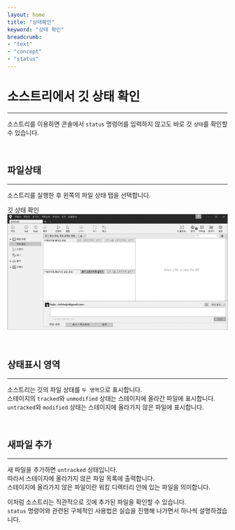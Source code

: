 ```yaml
---
layout: home
title: "상태확인"
keyword: "상태 확인"
breadcrumb:
- "text"
- "concept"
- "status"
---
```


# 소스트리에서 깃 상태 확인
---
소스트리를 이용하면 콘솔에서 `status` 명령어를 입력하지 않고도 바로 깃 `상태`를 확인할 수 있습니다.  

<br>

## 파일상태
---
소스트리를 실행한 후 왼쪽의 파일 상태 탭을 선택합니다.  

깃 상태 확인  
![깃_상태_확인](./img/sourcetree_status.jpg) 

<br>

## 상태표시 영역
---
소스트리는 깃의 파일 상태를 `두 영역`으로 표시합니다.  
스테이지의 `tracked`와 `unmodified` 상태는 스테이지에 올라간 파일에 표시합니다.  
`untracked`와 `modified` 상태는 스테이지에 올라가지 않은 파일에 표시합니다.  

<br>

## 새파일 추가
---
새 파일을 추가하면 `untracked` 상태입니다.  
따라서 스테이지에 올라가지 않은 파일 목록에 출력합니다.  
스테이지에 올라가지 않은 파일이란 워킹 디렉터리 안에 있는 파일을 의미합니다.  

이처럼 소스트리는 직관적으로 깃에 추가된 파일을 확인할 수 있습니다.  
`status` 명령어와 관련된 구체적인 사용법은 실습을 진행해 나가면서 하나씩 설명하겠습니다.  

<br><br>
